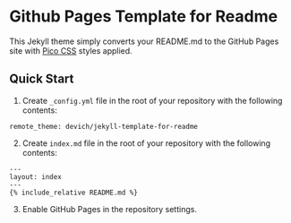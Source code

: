 # Github Pages Template for Readme

This Jekyll theme simply converts your README.md to the GitHub Pages site with [Pico CSS](https://picocss.com/) styles applied.

## Quick Start
1. Create `_config.yml` file in the root of your repository with the following contents:
<pre><code>remote_theme: devich/jekyll-template-for-readme
</code></pre>
2. Create `index.md` file in the root of your repository with the following contents:
<pre><code>---
layout: index
---
&#123;% include_relative README.md %&#125;
</code></pre>
3. Enable GitHub Pages in the repository settings.
